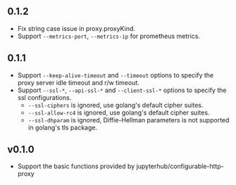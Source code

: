 ## 0.1.2

- Fix string case issue in proxy.proxyKind.
- Support `--metrics-port`, `--metrics-ip` for prometheus metrics.

## 0.1.1

- Support `--keep-alive-timeout` and `--timeout` options to specify the proxy server idle timeout and r/w timeout.
- Support `--ssl-*`, `--api-ssl-*` and `--client-ssl-*` options to specify the ssl configurations.
    - `--ssl-ciphers` is ignored, use golang's default cipher suites.
    - `--ssl-allow-rc4` is ignored, use golang's default cipher suites.
    - `--ssl-dhparam` is ignored, Diffie-Hellman parameters is not supported in golang's tls package.

## v0.1.0

- Support the basic functions provided by jupyterhub/configurable-http-proxy
